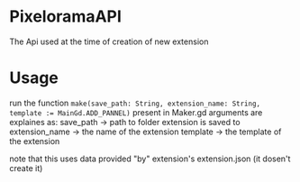 # PixeloramaAPI
The Api used at the time of creation of new extension

# Usage
run the function `make(save_path: String, extension_name: String, template := MainGd.ADD_PANNEL)` present in Maker.gd
arguments are explaines as:
save_path -> path to folder extension is saved to
extension_name -> the name of the extension
template -> the template of the extension

note that this uses data provided "by" extension's extension.json (it dosen't create it)
